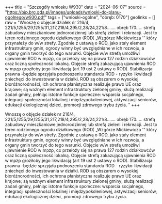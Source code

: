 +++
title = "Szczegóły wniosku W930"
date = "2024-06-07"
source = "https://bip.brg.gda.pl/images/uploads/wnioski-do-planu-ogolnego/w930.pdf"
tags = ["wnioski-ogolne", "obręb: 0170"]
geolinks = []
raw = "Wnoszę o objęcie działek nr 216/4, 221/5,1255/29,1255/31,217,218/4,295/2,28/24,221/8....... obręb 170..... strefą zabudowy mieszkaniowe jednorodzinnej lub strefą zieleni i rekreacji. Jest to teren rodzinnego ogrodu działkowego (ROD) „Wzgórze Mickiewicza '” który przynałeży do w/w strefy. Zgodnie z ustawą o ROD, jako stały element infrastruktury gmin, ogrody winny być uwzględniane w ich rozwoju, a organy gmin tworzyć do tego warunki. Objęcie w/w strefą umożliwi ujawnienie ROD w mpzp, co przełoży się na prawa 127 rodzin działkowców oraz liczną społeczność lokalną. Objęcie strefą zakazującą ujawnienia ROD w mpzp groziłoby jego likwidacją (art 19 ust 2 ustawy o ROD). Stabilizacja prawna -będzie sprzyjała podnoszeniu standardu ROD - ryzyko likwidacji zniechęci do inwestowania w działki. ROD są obszarem o wysokiej bioróżnorodności, ich ochrona płanistyczna realizuje prawo UE oraz krajowe; są ważnym element infrastruktury zielonej gminy; służą realizacji zadań gminy, pełniąc istotne funkcje społeczne: wsparcia socjalnego, integracji społeczności lokalnej i międzypokoleniowej, aktywizacji seniorów, edukacji ekologicznej dzieci, promocji zdrowego trybu życia. "
+++

Wnoszę o objęcie działek nr 216/4, 221/5,1255/29,1255/31,217,218/4,295/2,28/24,221/8.......
obręb 170..... strefą zabudowy mieszkaniowe jednorodzinnej lub strefą zieleni i rekreacji. Jest to teren
rodzinnego ogrodu działkowego (ROD) „Wzgórze Mickiewicza '” który przynałeży do w/w strefy. Zgodnie z
ustawą o ROD, jako stały element infrastruktury gmin, ogrody winny być uwzględniane w ich rozwoju, a organy
gmin tworzyć do tego warunki. Objęcie w/w strefą umożliwi ujawnienie ROD w mpzp, co przełoży się na prawa
127 rodzin działkowców oraz liczną społeczność lokalną. Objęcie strefą zakazującą ujawnienia ROD w mpzp
groziłoby jego likwidacją (art 19 ust 2 ustawy o ROD). Stabilizacja prawna -będzie sprzyjała podnoszeniu
standardu ROD - ryzyko likwidacji zniechęci do inwestowania w działki. ROD są obszarem o wysokiej
bioróżnorodności, ich ochrona płanistyczna realizuje prawo UE oraz krajowe; są ważnym element infrastruktury
zielonej gminy; służą realizacji zadań gminy, pełniąc istotne funkcje społeczne: wsparcia socjalnego, integracji
społeczności lokalnej i międzypokoleniowej, aktywizacji seniorów, edukacji ekologicznej dzieci, promocji
zdrowego trybu życia.




